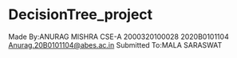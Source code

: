 # DecisionTree_project
Made By:ANURAG MISHRA CSE-A 2000320100028 2020B0101104 Anurag.20B0101104@abes.ac.in
Submitted To:MALA SARASWAT

